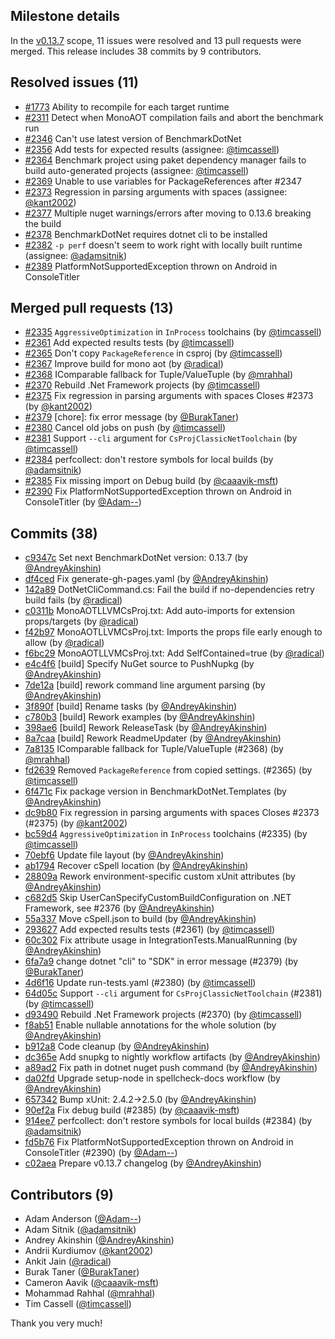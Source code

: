 ## Milestone details

In the [v0.13.7](https://github.com/dotnet/BenchmarkDotNet/issues?q=milestone:v0.13.7) scope, 
11 issues were resolved and 13 pull requests were merged.
This release includes 38 commits by 9 contributors.

## Resolved issues (11)

* [#1773](https://github.com/dotnet/BenchmarkDotNet/issues/1773) Ability to recompile for each target runtime
* [#2311](https://github.com/dotnet/BenchmarkDotNet/issues/2311) Detect when MonoAOT compilation fails and abort the benchmark run
* [#2346](https://github.com/dotnet/BenchmarkDotNet/issues/2346) Can't use latest version of BenchmarkDotNet
* [#2356](https://github.com/dotnet/BenchmarkDotNet/issues/2356) Add tests for expected results (assignee: [@timcassell](https://github.com/timcassell))
* [#2364](https://github.com/dotnet/BenchmarkDotNet/issues/2364) Benchmark project using paket dependency manager fails to build auto-generated projects (assignee: [@timcassell](https://github.com/timcassell))
* [#2369](https://github.com/dotnet/BenchmarkDotNet/issues/2369) Unable to use variables for PackageReferences after #2347
* [#2373](https://github.com/dotnet/BenchmarkDotNet/issues/2373) Regression in parsing arguments with spaces (assignee: [@kant2002](https://github.com/kant2002))
* [#2377](https://github.com/dotnet/BenchmarkDotNet/issues/2377) Multiple nuget warnings/errors after moving to 0.13.6 breaking the build
* [#2378](https://github.com/dotnet/BenchmarkDotNet/issues/2378) BenchmarkDotNet requires dotnet cli to be installed
* [#2382](https://github.com/dotnet/BenchmarkDotNet/issues/2382) `-p perf` doesn't seem to work right with locally built runtime (assignee: [@adamsitnik](https://github.com/adamsitnik))
* [#2389](https://github.com/dotnet/BenchmarkDotNet/issues/2389) PlatformNotSupportedException thrown on Android in ConsoleTitler

## Merged pull requests (13)

* [#2335](https://github.com/dotnet/BenchmarkDotNet/pull/2335) `AggressiveOptimization` in `InProcess` toolchains (by [@timcassell](https://github.com/timcassell))
* [#2361](https://github.com/dotnet/BenchmarkDotNet/pull/2361) Add expected results tests (by [@timcassell](https://github.com/timcassell))
* [#2365](https://github.com/dotnet/BenchmarkDotNet/pull/2365) Don't copy `PackageReference` in csproj (by [@timcassell](https://github.com/timcassell))
* [#2367](https://github.com/dotnet/BenchmarkDotNet/pull/2367) Improve build for mono aot (by [@radical](https://github.com/radical))
* [#2368](https://github.com/dotnet/BenchmarkDotNet/pull/2368) IComparable fallback for Tuple/ValueTuple (by [@mrahhal](https://github.com/mrahhal))
* [#2370](https://github.com/dotnet/BenchmarkDotNet/pull/2370) Rebuild .Net Framework projects (by [@timcassell](https://github.com/timcassell))
* [#2375](https://github.com/dotnet/BenchmarkDotNet/pull/2375) Fix regression in parsing arguments with spaces Closes #2373 (by [@kant2002](https://github.com/kant2002))
* [#2379](https://github.com/dotnet/BenchmarkDotNet/pull/2379) [chore]: fix error message (by [@BurakTaner](https://github.com/BurakTaner))
* [#2380](https://github.com/dotnet/BenchmarkDotNet/pull/2380) Cancel old jobs on push (by [@timcassell](https://github.com/timcassell))
* [#2381](https://github.com/dotnet/BenchmarkDotNet/pull/2381) Support `--cli` argument for `CsProjClassicNetToolchain` (by [@timcassell](https://github.com/timcassell))
* [#2384](https://github.com/dotnet/BenchmarkDotNet/pull/2384) perfcollect: don't restore symbols for local builds (by [@adamsitnik](https://github.com/adamsitnik))
* [#2385](https://github.com/dotnet/BenchmarkDotNet/pull/2385) Fix missing import on Debug build (by [@caaavik-msft](https://github.com/caaavik-msft))
* [#2390](https://github.com/dotnet/BenchmarkDotNet/pull/2390) Fix PlatformNotSupportedException thrown on Android in ConsoleTitler (by [@Adam--](https://github.com/Adam--))

## Commits (38)

* [c9347c](https://github.com/dotnet/BenchmarkDotNet/commit/c9347c9b319852e9e608182024f14583bc96ba60) Set next BenchmarkDotNet version: 0.13.7 (by [@AndreyAkinshin](https://github.com/AndreyAkinshin))
* [df4ced](https://github.com/dotnet/BenchmarkDotNet/commit/df4cedd86c1135b7a8fdcf25125f7c683bd9cd74) Fix generate-gh-pages.yaml (by [@AndreyAkinshin](https://github.com/AndreyAkinshin))
* [142a89](https://github.com/dotnet/BenchmarkDotNet/commit/142a89e11d17add923501368d9f46e514f8e0ade) DotNetCliCommand.cs: Fail the build if no-dependencies retry build fails (by [@radical](https://github.com/radical))
* [c0311b](https://github.com/dotnet/BenchmarkDotNet/commit/c0311bf687c754ef828928771e205e125ab54db5) MonoAOTLLVMCsProj.txt: Add auto-imports for extension props/targets (by [@radical](https://github.com/radical))
* [f42b97](https://github.com/dotnet/BenchmarkDotNet/commit/f42b9757dd6af5db562cd4ca250558ab0001213d) MonoAOTLLVMCsProj.txt: Imports the props file early enough to allow (by [@radical](https://github.com/radical))
* [f6bc29](https://github.com/dotnet/BenchmarkDotNet/commit/f6bc29bfc75b49387098ddd77ff5aeb096d6fdc2) MonoAOTLLVMCsProj.txt: Add SelfContained=true (by [@radical](https://github.com/radical))
* [e4c4f6](https://github.com/dotnet/BenchmarkDotNet/commit/e4c4f6f4a189e964f8dad4b92573662104355d32) [build] Specify NuGet source to PushNupkg (by [@AndreyAkinshin](https://github.com/AndreyAkinshin))
* [7de12a](https://github.com/dotnet/BenchmarkDotNet/commit/7de12a1d3ee2b37351465ff2175d03d2898f045e) [build] rework command line argument parsing (by [@AndreyAkinshin](https://github.com/AndreyAkinshin))
* [3f890f](https://github.com/dotnet/BenchmarkDotNet/commit/3f890fd4a87dad5718a84a19a0ecff734413a278) [build] Rename tasks (by [@AndreyAkinshin](https://github.com/AndreyAkinshin))
* [c780b3](https://github.com/dotnet/BenchmarkDotNet/commit/c780b3cc6cd3f0e2c398956e49430afa47366061) [build] Rework examples (by [@AndreyAkinshin](https://github.com/AndreyAkinshin))
* [398ae6](https://github.com/dotnet/BenchmarkDotNet/commit/398ae6545ec77aaf395a753d333299c59ab1f591) [build] Rework ReleaseTask (by [@AndreyAkinshin](https://github.com/AndreyAkinshin))
* [8a7caa](https://github.com/dotnet/BenchmarkDotNet/commit/8a7caa7acd6a2b2f5e49b57f225ccbabd268029b) [build] Rework ReadmeUpdater (by [@AndreyAkinshin](https://github.com/AndreyAkinshin))
* [7a8135](https://github.com/dotnet/BenchmarkDotNet/commit/7a8135baac605861635a0b379048c59f1683ca28) IComparable fallback for Tuple/ValueTuple (#2368) (by [@mrahhal](https://github.com/mrahhal))
* [fd2639](https://github.com/dotnet/BenchmarkDotNet/commit/fd2639ff7b9e8353bb48c0eb6668c8bf32d19792) Removed `PackageReference` from copied settings. (#2365) (by [@timcassell](https://github.com/timcassell))
* [6f471c](https://github.com/dotnet/BenchmarkDotNet/commit/6f471cc036ad47c1d57d3723d0eb1a503a544adb) Fix package version in BenchmarkDotNet.Templates (by [@AndreyAkinshin](https://github.com/AndreyAkinshin))
* [dc9b80](https://github.com/dotnet/BenchmarkDotNet/commit/dc9b80443633c4b6837d10d65801868fc75af17c) Fix regression in parsing arguments with spaces Closes #2373 (#2375) (by [@kant2002](https://github.com/kant2002))
* [bc59d4](https://github.com/dotnet/BenchmarkDotNet/commit/bc59d48367b4f4c41305494f265e1f65f8b3ace1) `AggressiveOptimization` in `InProcess` toolchains (#2335) (by [@timcassell](https://github.com/timcassell))
* [70ebf6](https://github.com/dotnet/BenchmarkDotNet/commit/70ebf609922be3fb128f9edbf7dcf5795c3eed3f) Update file layout (by [@AndreyAkinshin](https://github.com/AndreyAkinshin))
* [ab1794](https://github.com/dotnet/BenchmarkDotNet/commit/ab179469574a2c7aca9f56a1d692ef2c253cb77d) Recover cSpell location (by [@AndreyAkinshin](https://github.com/AndreyAkinshin))
* [28809a](https://github.com/dotnet/BenchmarkDotNet/commit/28809a13ae9a7f64b4d81468d3a419a8adc5ceca) Rework environment-specific custom xUnit attributes (by [@AndreyAkinshin](https://github.com/AndreyAkinshin))
* [c682d5](https://github.com/dotnet/BenchmarkDotNet/commit/c682d5200e3b61bfd1866902ca0add014e7f4cad) Skip UserCanSpecifyCustomBuildConfiguration on .NET Framework, see #2376 (by [@AndreyAkinshin](https://github.com/AndreyAkinshin))
* [55a337](https://github.com/dotnet/BenchmarkDotNet/commit/55a33765fa8dc0707484a3c2b094dae2fa5203ca) Move cSpell.json to build (by [@AndreyAkinshin](https://github.com/AndreyAkinshin))
* [293627](https://github.com/dotnet/BenchmarkDotNet/commit/29362726423896a3fa7dca52aff94330195eb47e) Add expected results tests (#2361) (by [@timcassell](https://github.com/timcassell))
* [60c302](https://github.com/dotnet/BenchmarkDotNet/commit/60c3029fd6db84e2993e6a9f4d2f344c605dd2f3) Fix attribute usage in IntegrationTests.ManualRunning (by [@AndreyAkinshin](https://github.com/AndreyAkinshin))
* [6fa7a9](https://github.com/dotnet/BenchmarkDotNet/commit/6fa7a91444b01029cc2ed81c90e237ae3e36c595) change dotnet "cli" to "SDK" in error message (#2379) (by [@BurakTaner](https://github.com/BurakTaner))
* [4d6f16](https://github.com/dotnet/BenchmarkDotNet/commit/4d6f1681d0a592e5a27e2a4097ca586d4034598b) Update run-tests.yaml (#2380) (by [@timcassell](https://github.com/timcassell))
* [64d05c](https://github.com/dotnet/BenchmarkDotNet/commit/64d05c6a779389b32c4b11fd35046328476f2c89) Support `--cli` argument for `CsProjClassicNetToolchain` (#2381) (by [@timcassell](https://github.com/timcassell))
* [d93490](https://github.com/dotnet/BenchmarkDotNet/commit/d93490d1fc9a6c56ab20dc4ba75d8e8ac2e3ebfd) Rebuild .Net Framework projects (#2370) (by [@timcassell](https://github.com/timcassell))
* [f8ab51](https://github.com/dotnet/BenchmarkDotNet/commit/f8ab51870b9a3d5493a861bc395fea9a0a6ace27) Enable nullable annotations for the whole solution (by [@AndreyAkinshin](https://github.com/AndreyAkinshin))
* [b912a8](https://github.com/dotnet/BenchmarkDotNet/commit/b912a8e70273761fd468a35c9176be0e50f7ed31) Code cleanup (by [@AndreyAkinshin](https://github.com/AndreyAkinshin))
* [dc365e](https://github.com/dotnet/BenchmarkDotNet/commit/dc365e1cf06089d8cca7b4cb7c98b4b402c14681) Add snupkg to nightly workflow artifacts (by [@AndreyAkinshin](https://github.com/AndreyAkinshin))
* [a89ad2](https://github.com/dotnet/BenchmarkDotNet/commit/a89ad265c107dd4fd9a7eba1b020ad6d48d87094) Fix path in dotnet nuget push command (by [@AndreyAkinshin](https://github.com/AndreyAkinshin))
* [da02fd](https://github.com/dotnet/BenchmarkDotNet/commit/da02fdc4da2799d0a6ba520a97bbb3a7f234420a) Upgrade setup-node in spellcheck-docs workflow (by [@AndreyAkinshin](https://github.com/AndreyAkinshin))
* [657342](https://github.com/dotnet/BenchmarkDotNet/commit/657342284766bbf72bd3fa91eec5aca12b73bf27) Bump xUnit: 2.4.2->2.5.0 (by [@AndreyAkinshin](https://github.com/AndreyAkinshin))
* [90ef2a](https://github.com/dotnet/BenchmarkDotNet/commit/90ef2aecd0bd0c2b935975999053e20d9cdaae74) Fix debug build (#2385) (by [@caaavik-msft](https://github.com/caaavik-msft))
* [914ee7](https://github.com/dotnet/BenchmarkDotNet/commit/914ee7187340761594728497a9f0163a1ecddf67) perfcollect: don't restore symbols for local builds (#2384) (by [@adamsitnik](https://github.com/adamsitnik))
* [fd5b76](https://github.com/dotnet/BenchmarkDotNet/commit/fd5b76691505d53f3e934f8502629c006539e82c) Fix PlatformNotSupportedException thrown on Android in ConsoleTitler (#2390) (by [@Adam--](https://github.com/Adam--))
* [c02aea](https://github.com/dotnet/BenchmarkDotNet/commit/c02aeaa23cc4a7d4c3bda367a659580d5340ee93) Prepare v0.13.7 changelog (by [@AndreyAkinshin](https://github.com/AndreyAkinshin))

## Contributors (9)

* Adam Anderson ([@Adam--](https://github.com/Adam--))
* Adam Sitnik ([@adamsitnik](https://github.com/adamsitnik))
* Andrey Akinshin ([@AndreyAkinshin](https://github.com/AndreyAkinshin))
* Andrii Kurdiumov ([@kant2002](https://github.com/kant2002))
* Ankit Jain ([@radical](https://github.com/radical))
* Burak Taner ([@BurakTaner](https://github.com/BurakTaner))
* Cameron Aavik ([@caaavik-msft](https://github.com/caaavik-msft))
* Mohammad Rahhal ([@mrahhal](https://github.com/mrahhal))
* Tim Cassell ([@timcassell](https://github.com/timcassell))

Thank you very much!

